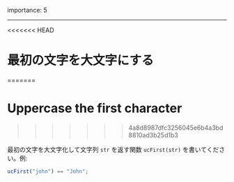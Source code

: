 importance: 5

---

<<<<<<< HEAD
# 最初の文字を大文字にする
=======
# Uppercase the first character
>>>>>>> 4a8d8987dfc3256045e6b4a3bd8810ad3b25d1b3

最初の文字を大文字化して文字列 `str` を返す関数 `ucFirst(str)` を書いてください。例:

```js
ucFirst("john") == "John";
```
